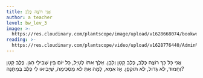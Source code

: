 ```yaml
---
title: אֲנִי רוֹצֶה כֶּלֶב
author: a teacher
level: bw_lev_3
image: >-
  https://res.cloudinary.com/plantscope/image/upload/v1628668074/bookworm_webapp/illustrations/anj_tfre_klb.jpg
reading: >-
  https://res.cloudinary.com/plantscope/video/upload/v1628776440/Admin%20recordings/qkpoxff2bkh1w8p7ihld.mp3
---
```

אֲנִי כָּל כָּךְ רוֹצֶה כֶּלֶב,
כֶּלֶב קָטָן וְלָבָן.
אֵלֶךְ אִתּוֹ לְטַיֵּל,
כָּל יוֹם בֵּין שְׁבִילֵי הַגַּן.
כֶּלֶב קָטָן וְחָמוּד,
לֹא גָּדוֹל, לֹא תּוֹקְפָן.
אָז אִמָּא, 
לָמָּה אַתְּ לֹא מַסְכִּימָה,
שֶׁיָּבִיאוּ לִי כֶּלֶב בְּמַתָּנָה?
